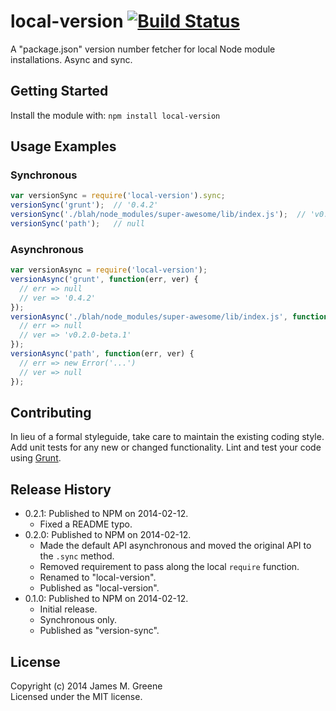 # local-version [![Build Status](https://secure.travis-ci.org/JamesMGreene/node-local-version.png?branch=master)](http://travis-ci.org/JamesMGreene/node-local-version)

A "package.json" version number fetcher for local Node module installations. Async and sync.


## Getting Started
Install the module with: `npm install local-version`


## Usage Examples

### Synchronous

```js
var versionSync = require('local-version').sync;
versionSync('grunt');  // '0.4.2'
versionSync('./blah/node_modules/super-awesome/lib/index.js');  // 'v0.2.0-beta.1'
versionSync('path');   // null
```


### Asynchronous

```js
var versionAsync = require('local-version');
versionAsync('grunt', function(err, ver) {
  // err => null
  // ver => '0.4.2'
});
versionAsync('./blah/node_modules/super-awesome/lib/index.js', function(err, ver) {
  // err => null
  // ver => 'v0.2.0-beta.1'
});
versionAsync('path', function(err, ver) {
  // err => new Error('...')
  // ver => null
});
```


## Contributing
In lieu of a formal styleguide, take care to maintain the existing coding style.
Add unit tests for any new or changed functionality.
Lint and test your code using [Grunt](http://gruntjs.com/).


## Release History
 - 0.2.1: Published to NPM on 2014-02-12.
    - Fixed a README typo.
 - 0.2.0: Published to NPM on 2014-02-12.
    - Made the default API asynchronous and moved the original API to the `.sync` method.
    - Removed requirement to pass along the local `require` function.
    - Renamed to "local-version".
    - Published as "local-version".
 - 0.1.0: Published to NPM on 2014-02-12.
    - Initial release.
    - Synchronous only.
    - Published as "version-sync".


## License
Copyright (c) 2014 James M. Greene  
Licensed under the MIT license.
